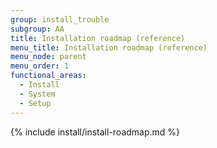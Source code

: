 ```yaml
---
group: install_trouble
subgroup: AA
title: Installation roadmap (reference)
menu_title: Installation roadmap (reference)
menu_node: parent
menu_order: 1
functional_areas:
  - Install
  - System
  - Setup
---
```


{% include install/install-roadmap.md %}
